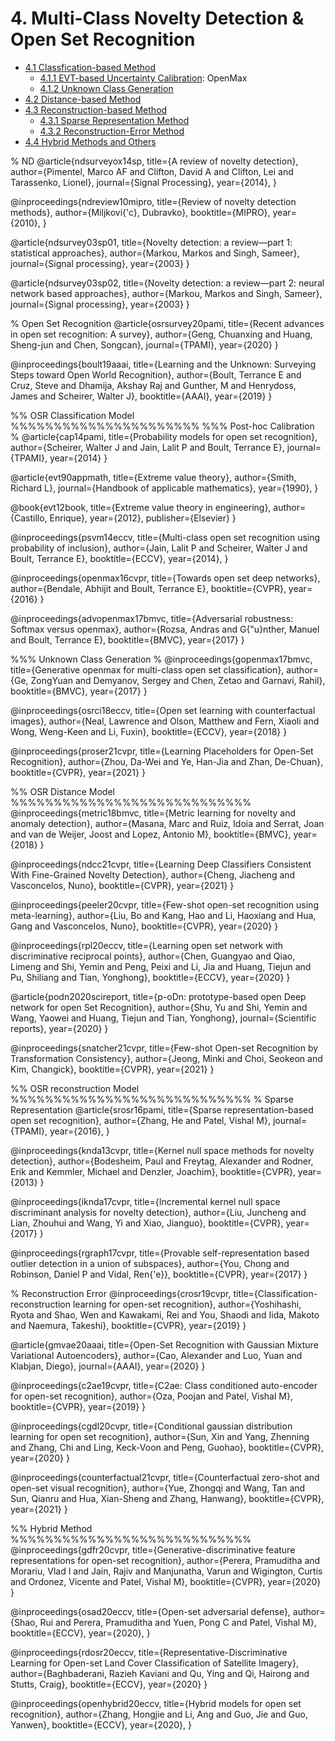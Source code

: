 <!-- 
**[venue-year]**
[title](link). 
<br>
**Authors:** 
<br>
**Institution:** 
> <details>
> <summary></summary>
> <p style="text-align:left">
> 
> </p>
> </details>
 -->

 <a name="top"></a>
# 4. Multi-Class Novelty Detection & Open Set Recognition
- [4.1 Classfication-based Method](#4.1)
  - [4.1.1 EVT-based Uncertainty Calibration](#4.1.1): OpenMax
  - [4.1.2 Unknown Class Generation](#4.1.2)
- [4.2 Distance-based Method](#4.2)
- [4.3 Reconstruction-based Method](#4.3)
  - [4.3.1 Sparse Representation Method](#4.3.1)
  - [4.3.2 Reconstruction-Error Method](#4.3.2)
- [4.4 Hybrid Methods and Others](#4.4)


% ND
@article{ndsurveyox14sp,
  title={A review of novelty detection},
  author={Pimentel, Marco AF and Clifton, David A and Clifton, Lei and Tarassenko, Lionel},
  journal={Signal Processing},
  year={2014},
}

@inproceedings{ndreview10mipro,
  title={Review of novelty detection methods},
  author={Miljkovi{\'c}, Dubravko},
  booktitle={MIPRO},
  year={2010},
}

@article{ndsurvey03sp01,
  title={Novelty detection: a review—part 1: statistical approaches},
  author={Markou, Markos and Singh, Sameer},
  journal={Signal processing},
  year={2003}
}

@article{ndsurvey03sp02,
  title={Novelty detection: a review—part 2: neural network based approaches},
  author={Markou, Markos and Singh, Sameer},
  journal={Signal processing},
  year={2003}
}

% Open Set Recognition 
@article{osrsurvey20pami,
  title={Recent advances in open set recognition: A survey},
  author={Geng, Chuanxing and Huang, Sheng-jun and Chen, Songcan},
  journal={TPAMI},
  year={2020}
}

@inproceedings{boult19aaai,
  title={Learning and the Unknown: Surveying Steps toward Open World Recognition},
  author={Boult, Terrance E and Cruz, Steve and Dhamija, Akshay Raj and Gunther, M and Henrydoss, James and Scheirer, Walter J},
  booktitle={AAAI},
  year={2019}
}

%% OSR Classification Model %%%%%%%%%%%%%%%%%%%%%%
%%% Post-hoc Calibration %
@article{cap14pami,
  title={Probability models for open set recognition},
  author={Scheirer, Walter J and Jain, Lalit P and Boult, Terrance E},
  journal={TPAMI},
  year={2014}
}


@article{evt90appmath,
  title={Extreme value theory},
  author={Smith, Richard L},
  journal={Handbook of applicable mathematics},
  year={1990},
}

@book{evt12book,
  title={Extreme value theory in engineering},
  author={Castillo, Enrique},
  year={2012},
  publisher={Elsevier}
}


@inproceedings{psvm14eccv,
  title={Multi-class open set recognition using probability of inclusion},
  author={Jain, Lalit P and Scheirer, Walter J and Boult, Terrance E},
  booktitle={ECCV},
  year={2014},
}

@inproceedings{openmax16cvpr,
  title={Towards open set deep networks},
  author={Bendale, Abhijit and Boult, Terrance E},
  booktitle={CVPR},
  year={2016}
}

@inproceedings{advopenmax17bmvc,
  title={Adversarial robustness: Softmax versus openmax},
  author={Rozsa, Andras and G{\"u}nther, Manuel and Boult, Terrance E},
  booktitle={BMVC},
  year={2017}
}


%%% Unknown Class Generation %
@inproceedings{gopenmax17bmvc,
  title={Generative openmax for multi-class open set classification},
  author={Ge, ZongYuan and Demyanov, Sergey and Chen, Zetao and Garnavi, Rahil},
  booktitle={BMVC},
  year={2017}
}

@inproceedings{osrci18eccv,
  title={Open set learning with counterfactual images},
  author={Neal, Lawrence and Olson, Matthew and Fern, Xiaoli and Wong, Weng-Keen and Li, Fuxin},
  booktitle={ECCV},
  year={2018}
}


@inproceedings{proser21cvpr,
  title={Learning Placeholders for Open-Set Recognition},
  author={Zhou, Da-Wei and Ye, Han-Jia and Zhan, De-Chuan},
  booktitle={CVPR},
  year={2021}
}

%% OSR Distance Model %%%%%%%%%%%%%%%%%%%%%%%%%%%%
@inproceedings{metric18bmvc,
  title={Metric learning for novelty and anomaly detection},
  author={Masana, Marc and Ruiz, Idoia and Serrat, Joan and van de Weijer, Joost and Lopez, Antonio M},
  booktitle={BMVC},
  year={2018}
}

@inproceedings{ndcc21cvpr,
  title={Learning Deep Classifiers Consistent With Fine-Grained Novelty Detection},
  author={Cheng, Jiacheng and Vasconcelos, Nuno},
  booktitle={CVPR},
  year={2021}
}

@inproceedings{peeler20cvpr,
  title={Few-shot open-set recognition using meta-learning},
  author={Liu, Bo and Kang, Hao and Li, Haoxiang and Hua, Gang and Vasconcelos, Nuno},
  booktitle={CVPR},
  year={2020}
}

@inproceedings{rpl20eccv,
  title={Learning open set network with discriminative reciprocal points},
  author={Chen, Guangyao and Qiao, Limeng and Shi, Yemin and Peng, Peixi and Li, Jia and Huang, Tiejun and Pu, Shiliang and Tian, Yonghong},
  booktitle={ECCV},
  year={2020}
}

@article{podn2020scireport,
  title={p-oDn: prototype-based open Deep network for open Set Recognition},
  author={Shu, Yu and Shi, Yemin and Wang, Yaowei and Huang, Tiejun and Tian, Yonghong},
  journal={Scientific reports},
  year={2020}
}

@inproceedings{snatcher21cvpr,
  title={Few-shot Open-set Recognition by Transformation Consistency},
  author={Jeong, Minki and Choi, Seokeon and Kim, Changick},
  booktitle={CVPR},
  year={2021}
}

%% OSR reconstruction Model %%%%%%%%%%%%%%%%%%%%%%%%%%%%
% Sparse Representation
@article{srosr16pami,
  title={Sparse representation-based open set recognition},
  author={Zhang, He and Patel, Vishal M},
  journal={TPAMI},
  year={2016},
}

@inproceedings{knda13cvpr,
  title={Kernel null space methods for novelty detection},
  author={Bodesheim, Paul and Freytag, Alexander and Rodner, Erik and Kemmler, Michael and Denzler, Joachim},
  booktitle={CVPR},
  year={2013}
}

@inproceedings{iknda17cvpr,
  title={Incremental kernel null space discriminant analysis for novelty detection},
  author={Liu, Juncheng and Lian, Zhouhui and Wang, Yi and Xiao, Jianguo},
  booktitle={CVPR},
  year={2017}
}

@inproceedings{rgraph17cvpr,
  title={Provable self-representation based outlier detection in a union of subspaces},
  author={You, Chong and Robinson, Daniel P and Vidal, Ren{\'e}},
  booktitle={CVPR},
  year={2017}
}

% Reconstruction Error
@inproceedings{crosr19cvpr,
  title={Classification-reconstruction learning for open-set recognition},
  author={Yoshihashi, Ryota and Shao, Wen and Kawakami, Rei and You, Shaodi and Iida, Makoto and Naemura, Takeshi},
  booktitle={CVPR},
  year={2019}
}

@article{gmvae20aaai,
  title={Open-Set Recognition with Gaussian Mixture Variational Autoencoders},
  author={Cao, Alexander and Luo, Yuan and Klabjan, Diego},
  journal={AAAI},
  year={2020}
}

@inproceedings{c2ae19cvpr,
  title={C2ae: Class conditioned auto-encoder for open-set recognition},
  author={Oza, Poojan and Patel, Vishal M},
  booktitle={CVPR},
  year={2019}
}

@inproceedings{cgdl20cvpr,
  title={Conditional gaussian distribution learning for open set recognition},
  author={Sun, Xin and Yang, Zhenning and Zhang, Chi and Ling, Keck-Voon and Peng, Guohao},
  booktitle={CVPR},
  year={2020}
}

@inproceedings{counterfactual21cvpr,
  title={Counterfactual zero-shot and open-set visual recognition},
  author={Yue, Zhongqi and Wang, Tan and Sun, Qianru and Hua, Xian-Sheng and Zhang, Hanwang},
  booktitle={CVPR},
  year={2021}
}


%% Hybrid Method %%%%%%%%%%%%%%%%%%%%%%%%%%%%
@inproceedings{gdfr20cvpr,
  title={Generative-discriminative feature representations for open-set recognition},
  author={Perera, Pramuditha and Morariu, Vlad I and Jain, Rajiv and Manjunatha, Varun and Wigington, Curtis and Ordonez, Vicente and Patel, Vishal M},
  booktitle={CVPR},
  year={2020}
}

@inproceedings{osad20eccv,
  title={Open-set adversarial defense},
  author={Shao, Rui and Perera, Pramuditha and Yuen, Pong C and Patel, Vishal M},
  booktitle={ECCV},
  year={2020},
}

@inproceedings{rdosr20eccv,
  title={Representative-Discriminative Learning for Open-set Land Cover Classification of Satellite Imagery},
  author={Baghbaderani, Razieh Kaviani and Qu, Ying and Qi, Hairong and Stutts, Craig},
  booktitle={ECCV},
  year={2020}
}

@inproceedings{openhybrid20eccv,
  title={Hybrid models for open set recognition},
  author={Zhang, Hongjie and Li, Ang and Guo, Jie and Guo, Yanwen},
  booktitle={ECCV},
  year={2020},
}